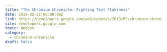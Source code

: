 ```yaml
---
title: "The Chromium Chronicle: Fighting Test Flakiness"
date: 2019-05-21T00:00:00Z
link: https://developers.google.com/web/updates/2019/05/chromium-chronicle-2?utm_medium=RSS&utm_source=hune
site: developers.google.com
topic: Webdev
category:
  - chromium-chronicle
draft: false
---
```


